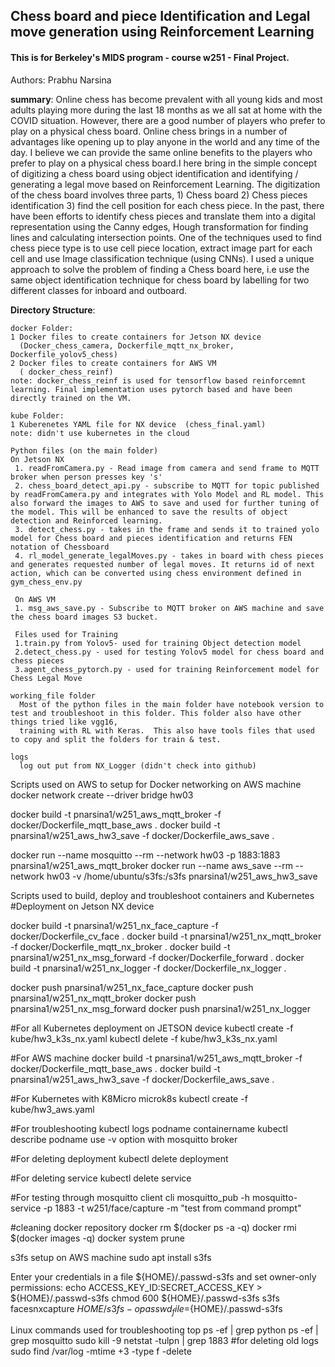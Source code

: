## Chess board and piece Identification and Legal move generation using Reinforcement Learning
#### This is for Berkeley's MIDS program - course w251 - Final Project.

Authors: Prabhu Narsina

<b>summary</b>: Online chess has become prevalent with all young kids and most adults playing more during the last 18 months as we all sat at home with the COVID situation. However, there are a good number of players who prefer to play on a physical chess board. Online chess brings in a number of advantages like opening up to play anyone in the world and any time of the day. I believe we can provide the same online benefits to the players who prefer to play on a physical chess board.I here bring in the simple concept of digitizing a chess board using object identification and identifying / generating a legal move based on Reinforcement Learning. The digitization of the chess board involves three parts, 1) Chess board  2) Chess pieces identification 3) find the cell position for each chess piece. In the past, there have been efforts to identify chess pieces and translate them into a digital representation using the Canny edges, Hough transformation for finding lines and calculating intersection points. One of the techniques used to find chess piece type is to use cell piece location, extract image part for each cell and use Image classification technique (using CNNs).  I used a unique approach to solve the problem of finding a Chess board here, i.e use the same object identification technique for chess board by labelling for two different classes for inboard and outboard.

<b>Directory Structure</b>:    
  
    docker Folder:  
    1 Docker files to create containers for Jetson NX device 
      (Docker_chess_camera, Dockerfile_mqtt_nx_broker, Dockerfile_yolov5_chess)  
    2 Docker files to create containers for AWS VM  
      ( docker_chess_reinf)  
    note: docker_chess_reinf is used for tensorflow based reinforcemnt learning. Final implementation uses pytorch based and have been directly trained on the VM.
    
    kube Folder:  
    1 Kuberenetes YAML file for NX device  (chess_final.yaml)
    note: didn't use kubernetes in the cloud

    Python files (on the main folder)
    On Jetson NX
     1. readFromCamera.py - Read image from camera and send frame to MQTT broker when person presses key 's'  
     2. chess_board_detect_api.py - subscribe to MQTT for topic published by readFromCamera.py and integrates with Yolo Model and RL model. This also forward the images to AWS to save and used for further tuning of the model. This will be enhanced to save the results of object detection and Reinforced learning.
     3. detect_chess.py - takes in the frame and sends it to trained yolo model for Chess board and pieces identification and returns FEN notation of Chessboard
     4. rl_model_generate_legalMoves.py - takes in board with chess pieces and generates requested number of legal moves. It returns id of next action, which can be converted using chess environment defined in gym_chess_env.py
             
     On AWS VM 
     1. msg_aws_save.py - Subscribe to MQTT broker on AWS machine and save the chess board images S3 bucket.
     
     Files used for Training
     1.train.py from Yolov5- used for training Object detection model 
     2.detect_chess.py - used for testing Yolov5 model for chess board and chess pieces
     3.agent_chess_pytorch.py - used for training Reinforcement model for Chess Legal Move
     
    working_file folder
      Most of the python files in the main folder have notebook version to test and troubleshoot in this folder. This folder also have other things tried like vgg16,  
      training with RL with Keras.  This also have tools files that used to copy and split the folders for train & test.
     
    logs
      log out put from NX_Logger (didn't check into github)
Scripts used on AWS to setup for Docker networking on AWS machine
docker network create --driver bridge hw03

docker build -t pnarsina1/w251_aws_mqtt_broker -f docker/Dockerfile_mqtt_base_aws .
docker build -t pnarsina1/w251_aws_hw3_save -f docker/Dockerfile_aws_save .

docker run --name mosquitto --rm --network hw03 -p 1883:1883 pnarsina1/w251_aws_mqtt_broker
docker run --name aws_save --rm --network hw03 -v /home/ubuntu/s3fs:/s3fs pnarsina1/w251_aws_hw3_save

Scripts used to build, deploy and troubleshoot containers and Kubernetes
#Deployment on Jetson NX device

docker build -t pnarsina1/w251_nx_face_capture -f docker/Dockerfile_cv_face .
docker build -t pnarsina1/w251_nx_mqtt_broker -f docker/Dockerfile_mqtt_nx_broker .
docker build -t pnarsina1/w251_nx_msg_forward -f docker/Dockerfile_forward .
docker build -t pnarsina1/w251_nx_logger -f docker/Dockerfile_nx_logger .

docker push pnarsina1/w251_nx_face_capture
docker push pnarsina1/w251_nx_mqtt_broker
docker push pnarsina1/w251_nx_msg_forward
docker push pnarsina1/w251_nx_logger

#For all Kubernetes deployment on JETSON device
kubectl create -f kube/hw3_k3s_nx.yaml
kubectl delete -f kube/hw3_k3s_nx.yaml

#For AWS machine
docker build -t pnarsina1/w251_aws_mqtt_broker -f docker/Dockerfile_mqtt_base_aws .
docker build -t pnarsina1/w251_aws_hw3_save -f docker/Dockerfile_aws_save .

#For Kubernetes with K8Micro
microk8s kubectl create -f kube/hw3_aws.yaml

#For troubleshooting
kubectl logs podname containername
kubectl describe podname
use -v option with mosquitto broker

#For deleting deployment
kubectl delete deployment

#For deleting service
kubectl delete service

#For testing through mosquitto client cli
mosquitto_pub -h mosquitto-service -p 1883 -t w251/face/capture -m "test from command prompt"

#cleaning docker repository
docker rm $(docker ps -a -q)
docker rmi $(docker images -q)
docker system prune

s3fs setup on AWS machine
sudo apt install s3fs

Enter your credentials in a file ${HOME}/.passwd-s3fs and set owner-only permissions:
echo ACCESS_KEY_ID:SECRET_ACCESS_KEY > ${HOME}/.passwd-s3fs
chmod 600 ${HOME}/.passwd-s3fs
s3fs facesnxcapture ${HOME}/s3fs -o passwd_file=${HOME}/.passwd-s3fs

Linux commands used for troubleshooting
top ps -ef | grep python
ps -ef | grep mosquitto
sudo kill -9
netstat -tulpn | grep 1883
#for deleting old logs
sudo find /var/log -mtime +3 -type f -delete
